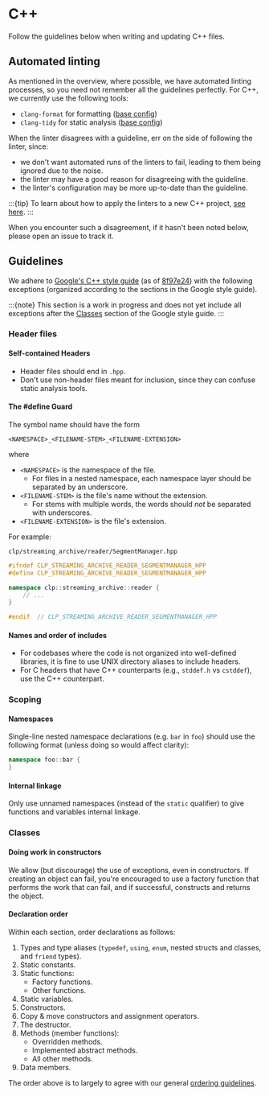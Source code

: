 # C++

Follow the guidelines below when writing and updating C++ files.

## Automated linting

As mentioned in the overview, where possible, we have automated linting processes, so you need not
remember all the guidelines perfectly. For C++, we currently use the following tools:

* `clang-format` for formatting ([base config][clang-format-config])
* `clang-tidy` for static analysis ([base config][clang-tidy-config])

When the linter disagrees with a guideline, err on the side of following the linter, since:

* we don't want automated runs of the linters to fail, leading to them being ignored due to the
  noise.
* the linter may have a good reason for disagreeing with the guideline.
* the linter's configuration may be more up-to-date than the guideline.

:::{tip}
To learn about how to apply the linters to a new C++ project, [see here][adding-cpp-linting].
:::

When you encounter such a disagreement, if it hasn't been noted below, please open an issue to track
it.

## Guidelines

We adhere to [Google's C++ style guide][google-cpp-style-guide] (as of
[8f97e24][google-styleguide-8f97e24]) with the following exceptions (organized according to the
sections in the Google style guide).

:::{note}
This section is a work in progress and does not yet include all exceptions after the
[Classes][google-cpp-style-guide-classes] section of the Google style guide.
:::

### Header files

#### Self-contained Headers

* Header files should end in `.hpp`.
* Don't use non-header files meant for inclusion, since they can confuse static analysis tools.

#### The #define Guard

The symbol name should have the form

```
<NAMESPACE>_<FILENAME-STEM>_<FILENAME-EXTENSION>
```

where

* `<NAMESPACE>` is the namespace of the file.
  * For files in a nested namespace, each namespace layer should be separated by an underscore.
* `<FILENAME-STEM>` is the file's name without the extension.
  * For stems with multiple words, the words should _not_ be separated with underscores.
* `<FILENAME-EXTENSION>` is the file's extension.

For example:

`clp/streaming_archive/reader/SegmentManager.hpp`

```c++
#ifndef CLP_STREAMING_ARCHIVE_READER_SEGMENTMANAGER_HPP
#define CLP_STREAMING_ARCHIVE_READER_SEGMENTMANAGER_HPP

namespace clp::streaming_archive::reader {
    // ...
}

#endif  // CLP_STREAMING_ARCHIVE_READER_SEGMENTMANAGER_HPP
```

#### Names and order of includes

* For codebases where the code is not organized into well-defined libraries, it is fine to use UNIX
  directory aliases to include headers.
* For C headers that have C++ counterparts (e.g., `stddef.h` vs `cstddef`), use the C++ counterpart.

### Scoping

#### Namespaces

Single-line nested namespace declarations (e.g. `bar` in `foo`) should use the following format
(unless doing so would affect clarity):

```cpp
namespace foo::bar {
}
```

#### Internal linkage

Only use unnamed namespaces (instead of the `static` qualifier) to give functions and variables
internal linkage.

### Classes

#### Doing work in constructors

We allow (but discourage) the use of exceptions, even in constructors. If creating an object can
fail, you're encouraged to use a factory function that performs the work that can fail, and if
successful, constructs and returns the object.

#### Declaration order

Within each section, order declarations as follows:

1. Types and type aliases (`typedef`, `using`, `enum`, nested structs and classes, and `friend`
   types).
2. Static constants.
3. Static functions:
   * Factory functions.
   * Other functions.
4. Static variables.
5. Constructors.
6. Copy & move constructors and assignment operators.
7. The destructor.
8. Methods (member functions):
   * Overridden methods.
   * Implemented abstract methods.
   * All other methods.
9. Data members.

The order above is to largely to agree with our general
[ordering guidelines](./contrib-guides-general.md#declaration-order).

[adding-cpp-linting]: https://github.com/y-scope/yscope-dev-utils/blob/main/docs/lint-tools-cpp.md
[clang-format-config]: https://github.com/y-scope/yscope-dev-utils/blob/main/lint-configs/.clang-format
[clang-tidy-config]: https://github.com/y-scope/yscope-dev-utils/blob/main/lint-configs/.clang-tidy
[google-cpp-style-guide]: https://google.github.io/styleguide/cppguide.html
[google-cpp-style-guide-classes]: https://google.github.io/styleguide/cppguide.html#Classes
[google-styleguide-8f97e24]: https://github.com/google/styleguide/tree/8f97e24da04753c7a15eda6b02114a01ec3146f5
